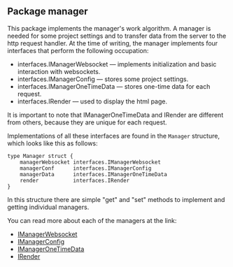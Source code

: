 ## Package manager
This package implements the manager's work algorithm. A manager is needed for some
project settings and to transfer data from the server to the http request handler.
At the time of writing, the manager implements four interfaces that perform the following 
occupation:<br>
* interfaces.IManagerWebsocket — implements initialization and basic interaction with 
websockets.
* interfaces.IManagerConfig — stores some project settings.
* interfaces.IManagerOneTimeData — stores one-time data for each request.
* interfaces.IRender — used to display the html page.

It is important to note that IManagerOneTimeData and IRender are different from others,
 because they are unique for each request.

Implementations of all these interfaces are found in the ``Manager`` structure, which looks like this
 as follows:
```
type Manager struct {
    managerWebsocket interfaces.IManagerWebsocket
    managerConf      interfaces.IManagerConfig
    managerData      interfaces.IManagerOneTimeData
    render           interfaces.IRender
}
```
In this structure there are simple "get" and "set" methods to implement and 
getting individual managers.

You can read more about each of the managers at the link:

* [IManagerWebsocket](https://github.com/uwine4850/foozy/blob/master/docs/en/router/manager/manager_ws.md)
* [IManagerConfig](https://github.com/uwine4850/foozy/blob/master/docs/en/router/manager/manager_conf.md)
* [IManagerOneTimeData](https://github.com/uwine4850/foozy/blob/master/docs/en/router/manager/manager_otd.md)
* [IRender](https://github.com/uwine4850/foozy/blob/master/docs/en/router/tmlengine/page_render.md)